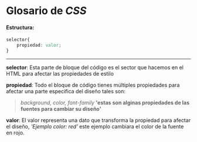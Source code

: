 # Glosario de *CSS*

#### Estructura:

```css
selector{
    propiedad: valor;
}
```

------

**selector**: Esta parte de bloque del código es el sector que hacemos en el HTML para afectar las propiedades de estilo

**propiedad**: Todo el bloque de código tienes múltiples propiedades para afectar una parte especifica del diseño tales son:

> *background, color, font-family*  **'estas son alginas propiedades de las fuentes para cambiar su diseño'**

**valor**: El valor representa una dato que transforma la propiedad para afectar el diseño, *'Ejemplo color: red'* este ejemplo cambiara el color de la fuente en rojo.